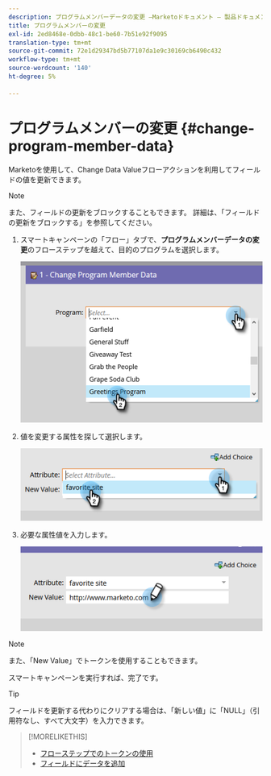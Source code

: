 ```yaml
---
description: プログラムメンバーデータの変更 —Marketoドキュメント — 製品ドキュメント
title: プログラムメンバーの変更
exl-id: 2ed8468e-0dbb-48c1-be60-7b51e92f9095
translation-type: tm+mt
source-git-commit: 72e1d29347bd5b77107da1e9c30169cb6490c432
workflow-type: tm+mt
source-wordcount: '140'
ht-degree: 5%

---
```


# プログラムメンバーの変更 {#change-program-member-data}

Marketoを使用して、Change Data Valueフローアクションを利用してフィールドの値を更新できます。

>[!NOTE]
>
>また、フィールドの更新をブロックすることもできます。 詳細は、「フィールドの更新をブロックする」を参照してください。

1. スマートキャンペーンの「フロー」タブで、**プログラムメンバーデータの変更**&#x200B;のフローステップを越えて、目的のプログラムを選択します。

   ![](assets/change-program-member-data-1.png)

1. 値を変更する属性を探して選択します。

   ![](assets/change-program-member-data-2.png)

1. 必要な属性値を入力します。

   ![](assets/change-program-member-data-3.png)

>[!NOTE]
>
>また、「New Value」でトークンを使用することもできます。

スマートキャンペーンを実行すれば、完了です。

>[!TIP]
>
>フィールドを更新する代わりにクリアする場合は、「新しい値」に「NULL」（引用符なし、すべて大文字）を入力できます。

>[!MORELIKETHIS]
>
>* [フローステップでのトークンの使用](/help/marketo/product-docs/core-marketo-concepts/smart-campaigns/flow-actions/use-tokens-in-flow-steps.md)
>* [フィールドにデータを追加](/help/marketo/product-docs/core-marketo-concepts/smart-campaigns/flow-actions/append-data-to-a-field.md)

